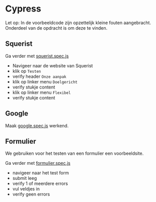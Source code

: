 # Cypress

Let op: In de voorbeeldcode zijn opzettelijk kleine fouten aangebracht.
Onderdeel van de opdracht is om deze te vinden.

## Squerist

Ga verder met [squerist.spec.js]()

- Navigeer naar de website van Squerist
- klik op `Testen`
- verify header `Onze aanpak`
- klik op linker menu `Doelgericht`
- verify stukje content
- klik op linker menu `Flexibel`
- verify stukje content

## Google

Maak [google.spec.js]() werkend.


## Formulier

We gebruiken voor het testen van een formulier een voorbeeldsite.

Ga verder met [formulier.spec.js]()

- navigeer naar het test form
- submit leeg
- verify 1 of meerdere errors
- vul veldjes in
- verify geen errors
